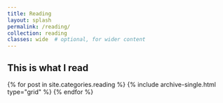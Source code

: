 ```yaml
---
title: Reading
layout: splash
permalink: /reading/
collection: reading
classes: wide  # optional, for wider content
---
```


## This is what I read

{% for post in site.categories.reading %}
  {% include archive-single.html type="grid" %}
{% endfor %}